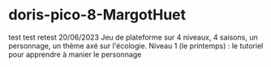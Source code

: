 # doris-pico-8-MargotHuet
test test 
retest
20/06/2023
Jeu de plateforme sur 4 niveaux, 4 saisons, un personnage, un thème axé sur l'écologie.
Niveau 1 (le printemps) : le tutoriel pour apprendre à manier le personnage